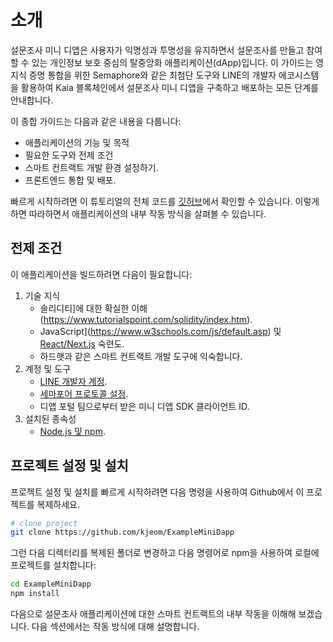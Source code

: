 # 소개

설문조사 미니 디앱은 사용자가 익명성과 투명성을 유지하면서 설문조사를 만들고 참여할 수 있는 개인정보 보호 중심의 탈중앙화 애플리케이션(dApp)입니다. 이 가이드는 영지식 증명 통합을 위한 Semaphore와 같은 최첨단 도구와 LINE의 개발자 에코시스템을 활용하여 Kaia 블록체인에서 설문조사 미니 디앱을 구축하고 배포하는 모든 단계를 안내합니다.

이 종합 가이드는 다음과 같은 내용을 다룹니다:

- 애플리케이션의 기능 및 목적
- 필요한 도구와 전제 조건
- 스마트 컨트랙트 개발 환경 설정하기.
- 프론트엔드 통합 및 배포.

빠르게 시작하려면 이 튜토리얼의 전체 코드를 [깃허브](https://github.com/kjeom/ExampleMiniDapp)에서 확인할 수 있습니다. 이렇게 하면 따라하면서 애플리케이션의 내부 작동 방식을 살펴볼 수 있습니다.

## 전제 조건 <a id="prerequisite"></a>

이 애플리케이션을 빌드하려면 다음이 필요합니다:

1. 기술 지식
    - 솔리디티]에 대한 확실한 이해(https://www.tutorialspoint.com/solidity/index.htm).
    - JavaScript](https://www.w3schools.com/js/default.asp) 및 [React/Next.js](https://www.w3schools.com/REACT/DEFAULT.ASP) 숙련도.
    - 하드햇과 같은 스마트 컨트랙트 개발 도구에 익숙합니다.
2. 계정 및 도구
    - [LINE 개발자 계정](https://developers.line.biz/en/).
    - [세마포어 프로토콜 설정](https://docs.semaphore.pse.dev/getting-started).
    - 디앱 포털 팀으로부터 받은 미니 디앱 SDK 클라이언트 ID.
3. 설치된 종속성
    - [Node.js 및 npm](https://docs.npmjs.com/downloading-and-installing-node-js-and-npm).

## 프로젝트 설정 및 설치 <a id="project-setup-installation"></a>

프로젝트 설정 및 설치를 빠르게 시작하려면 다음 명령을 사용하여 Github에서 이 프로젝트를 복제하세요.

```bash
# clone project
git clone https://github.com/kjeom/ExampleMiniDapp
```

그런 다음 디렉터리를 복제된 폴더로 변경하고 다음 명령어로 npm을 사용하여 로컬에 프로젝트를 설치합니다:

```bash
cd ExampleMiniDapp
npm install
```

다음으로 설문조사 애플리케이션에 대한 스마트 컨트랙트의 내부 작동을 이해해 보겠습니다. 다음 섹션에서는 작동 방식에 대해 설명합니다.


